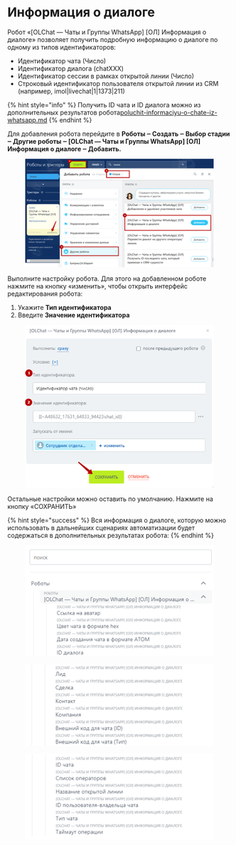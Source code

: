 # Информация о диалоге

Робот «\[OLChat — Чаты и Группы WhatsApp] \[ОЛ] Информация о диалоге» позволяет получить подробную информацию о диалоге по одному из типов идентификаторов:

* Идентификатор чата (Число)
* Идентификатор диалога (chatXXX)
* Идентификатор сессии в рамках открытой линии (Число)
* Строковый идентификатор пользователя открытой линии из CRM (например, imol|livechat|1|1373|211)

{% hint style="info" %}
Получить ID чата и ID диалога можно из дополнительных результатов робота[poluchit-informaciyu-o-chate-iz-whatsapp.md](poluchit-informaciyu-o-chate-iz-whatsapp.md "mention")
{% endhint %}

Для добавления робота перейдите в **Роботы ‒ Создать ‒ Выбор стадии ‒ Другие роботы ‒ \[OLChat — Чаты и Группы WhatsApp] \[ОЛ] Информация о диалоге ‒ Добавить.**

<figure><img src="../../.gitbook/assets/image (200).png" alt=""><figcaption></figcaption></figure>

Выполните настройку робота. Для этого на добавленном роботе нажмите на кнопку «изменить», чтобы открыть интерфейс редактирования робота:

1. Укажите **Тип идентификатора**
2. Введите **Значение идентификатора**

<figure><img src="../../.gitbook/assets/image (907).png" alt=""><figcaption></figcaption></figure>

Остальные настройки можно оставить по умолчанию. Нажмите на кнопку «СОХРАНИТЬ»

{% hint style="success" %}
Вся информация о диалоге, которую можно использовать в дальнейших сценариях автоматизации будет содержаться в дополнительных результатах робота:
{% endhint %}

<figure><img src="../../.gitbook/assets/image (540).png" alt=""><figcaption></figcaption></figure>

<figure><img src="../../.gitbook/assets/image (691).png" alt=""><figcaption></figcaption></figure>

<figure><img src="../../.gitbook/assets/image (296).png" alt=""><figcaption></figcaption></figure>
